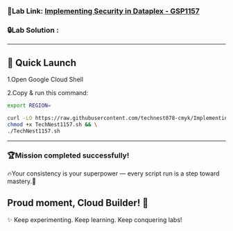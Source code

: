 ###  🎯Lab Link: [Implementing Security in Dataplex - GSP1157](https://www.cloudskillsboost.google/games/6463/labs/40621)


### 🔒Lab Solution :
---

## 🚀 Quick Launch
1.Open Google Cloud Shell

2.Copy & run this command:

```bash
export REGION=
``` 

``` bash
curl -LO https://raw.githubusercontent.com/technest078-cmyk/Implementing-Security-in-Dataplex/main/TechNest1157.sh && \
chmod +x TechNest1157.sh && \
./TechNest1157.sh


```

---

### 🏆Mission completed successfully! 
🔥Your consistency is your superpower — every script run is a step toward mastery.🌟  

   Proud moment, Cloud Builder! 🎊  
---

✨ Keep experimenting. Keep learning. Keep conquering labs!  
